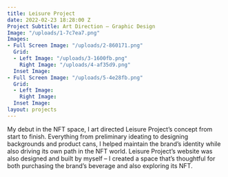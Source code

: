 ```yaml
---
title: Leisure Project
date: 2022-02-23 18:28:00 Z
Project Subtitle: Art Direction — Graphic Design
Image: "/uploads/1-7c7ea7.png"
Images:
- Full Screen Image: "/uploads/2-860171.png"
  Grid:
  - Left Image: "/uploads/3-1600fb.png"
    Right Image: "/uploads/4-af35d9.png"
  Inset Image: 
- Full Screen Image: "/uploads/5-4e28fb.png"
  Grid:
  - Left Image: 
    Right Image: 
  Inset Image: 
layout: projects
---
```


My debut in the NFT space, I art directed Leisure Project’s concept from start to finish. Everything from preliminary ideating to designing backgrounds and product cans, I helped maintain the brand’s identity while also driving its own path in the NFT world. Leisure Project’s website was also designed and built by myself – I created a space that’s thoughtful for both purchasing the brand’s beverage and also exploring its NFT.